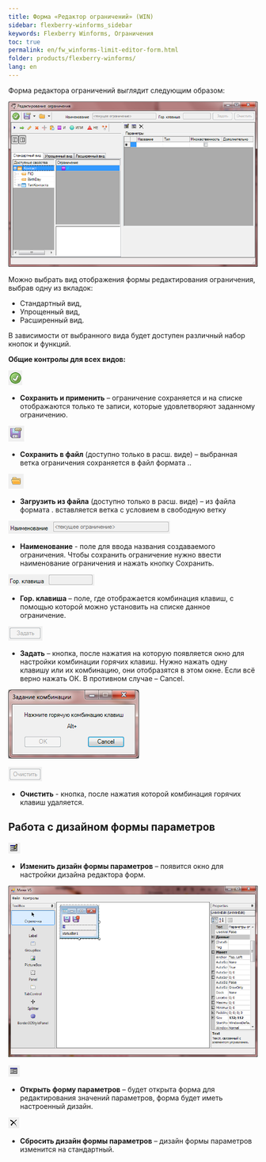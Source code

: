 ```yaml
---
title: Форма «Редактор ограничений» (WIN)
sidebar: flexberry-winforms_sidebar
keywords: Flexberry Winforms, Ограничения
toc: true
permalink: en/fw_winforms-limit-editor-form.html
folder: products/flexberry-winforms/
lang: en
---
```


Форма редактора ограничений выглядит следующим образом:

![](/images/pages/products/flexberry-winforms/subsystems/limits/limit-editor-form/1.png)

Можно выбрать вид отображения формы редактирования ограничения, выбрав одну из вкладок: 
* Стандартный вид, 
* Упрощенный вид,
* Расширенный вид. 

В зависимости от выбранного вида будет доступен различный набор кнопок и функций. 

__Общие контролы для всех видов:__

![](/images/pages/products/flexberry-winforms/subsystems/limits/limit-editor-form/2.png)

 - __Сохранить и применить__ – ограничение сохраняется
и на списке отображаются только те записи, которые удовлетворяют заданному
ограничению. 

![](/images/pages/products/flexberry-winforms/subsystems/limits/limit-editor-form/3.png)

 - __Сохранить в файл__ (доступно
только в расш. виде) – выбранная ветка ограничения сохраняется в файл
формата .. 


![](/images/pages/products/flexberry-winforms/subsystems/limits/limit-editor-form/4.png)

 - __Загрузить из файла__ (доступно
только в расш. виде) – из файла формата . вставляется ветка с условием в свободную ветку 


![](/images/pages/products/flexberry-winforms/subsystems/limits/limit-editor-form/5.png)

 - __Наименование__ - поле для ввода названия создаваемого
ограничения. Чтобы сохранить ограничение нужно ввести наименование ограничения
и нажать кнопку Сохранить. 


![](/images/pages/products/flexberry-winforms/subsystems/limits/limit-editor-form/6.png)

 - __Гор. клавиша__ – поле, где отображается комбинация
клавиш, с помощью которой можно установить на списке данное ограничение. 


![](/images/pages/products/flexberry-winforms/subsystems/limits/limit-editor-form/7.png)

 - __Задать__ – кнопка, после
нажатия на которую появляется окно для настройки комбинации горячих клавиш. Нужно
нажать одну клавишу или их комбинацию, они отобразятся в этом окне. Если всё
верно нажать ОК. В противном случае – Cancel.


![](/images/pages/products/flexberry-winforms/subsystems/limits/limit-editor-form/8.png)


![](/images/pages/products/flexberry-winforms/subsystems/limits/limit-editor-form/9.png)

- __Очистить__ - кнопка, после нажатия которой комбинация
горячих клавиш удаляется. 


## Работа с дизайном формы параметров

![](/images/pages/products/flexberry-winforms/subsystems/limits/limit-editor-form/37.png)

 - __Изменить дизайн формы параметров__ – появится окно для настройки дизайна редактора форм.

![](/images/pages/products/flexberry-winforms/subsystems/limits/limit-editor-form/15.png)


![](/images/pages/products/flexberry-winforms/subsystems/limits/limit-editor-form/38.png)
 - __Открыть форму параметров__ – будет открыта форма для редактирования значений параметров, форма
будет иметь настроенный дизайн. 


![](/images/pages/products/flexberry-winforms/subsystems/limits/limit-editor-form/39.png)
 - __Сбросить дизайн формы параметров__ – дизайн формы параметров изменится на стандартный.
